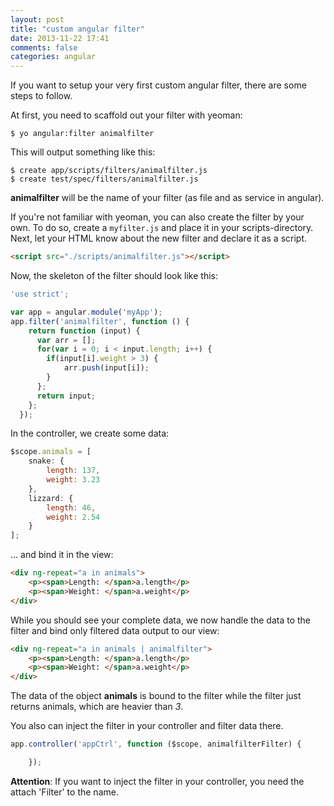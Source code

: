 ```yaml
---
layout: post
title: "custom angular filter"
date: 2013-11-22 17:41
comments: false
categories: angular
---
```


If you want to setup your very first custom angular filter, there are some steps to follow. 

<!-- more -->

At first, you need to scaffold out your filter with yeoman: 

```
$ yo angular:filter animalfilter
```

This will output something like this:

```
$ create app/scripts/filters/animalfilter.js
$ create test/spec/filters/animalfilter.js
```

**animalfilter** will be the name of your filter (as file and as service in angular).

If you're not familiar with yeoman, you can also create the filter by your own. To do so, create a `myfilter.js` and place it in your scripts-directory. Next, let your HTML know about the new filter and declare it as a script.

```html  
<script src="./scripts/animalfilter.js"></script>
```

Now, the skeleton of the filter should look like this:

```js
'use strict';

var app = angular.module('myApp');
app.filter('animalfilter', function () {
    return function (input) {
      var arr = [];
      for(var i = 0; i < input.length; i++) {
        if(input[i].weight > 3) {
            arr.push(input[i]);
        }
      };
      return input;
    };
  });
```

In the controller, we create some data:

```js
$scope.animals = [
    snake: {
        length: 137,
        weight: 3.23
    },
    lizzard: {
        length: 46,
        weight: 2.54
    }
];
```

... and bind it in the view:

```html
<div ng-repeat="a in animals">
    <p><span>Length: </span>a.length</p>
    <p><span>Weight: </span>a.weight</p>
</div>
```

While you should see your complete data, we now handle the data to the filter and bind only filtered data output to our view:

```html
<div ng-repeat="a in animals | animalfilter">
    <p><span>Length: </span>a.length</p>
    <p><span>Weight: </span>a.weight</p>
</div>
```

The data of the object **animals** is bound to the filter while the filter just returns animals, which are heavier than *3*.

You also can inject the filter in your controller and filter data there.

```js
app.controller('appCtrl', function ($scope, animalfilterFilter) {

    });
```

**Attention**: If you want to inject the filter in your controller, you need the attach 'Filter' to the name.